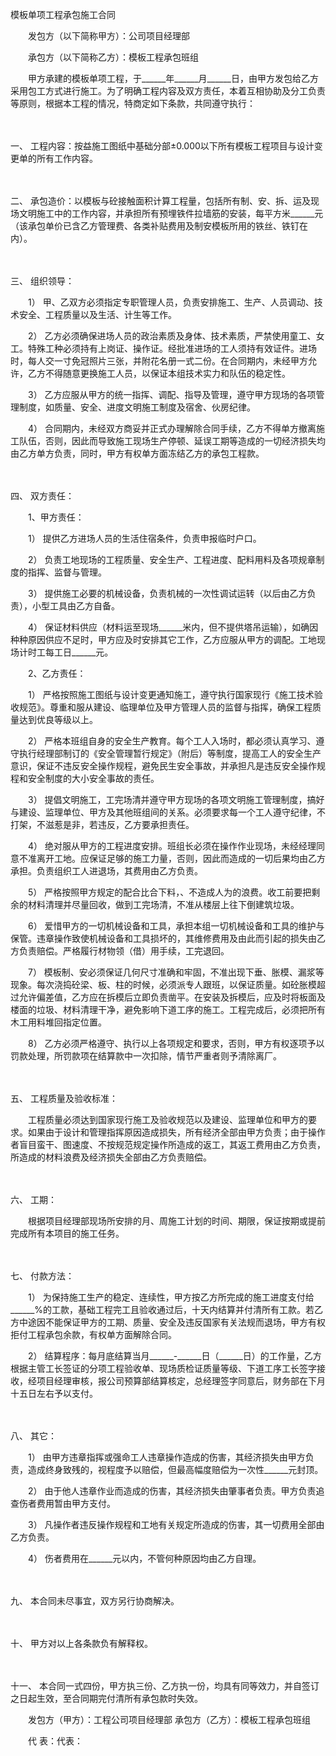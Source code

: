 



模板单项工程承包施工合同



 

　　发包方（以下简称甲方）：公司项目经理部

　　承包方（以下简称乙方）：模板工程承包班组　　

　　甲方承建的模板单项工程，于______年______月______日，由甲方发包给乙方采用包工方式进行施工。为了明确工程内容及双方责任，本着互相协助及分工负责等原则，根据本工程的情况，特商定如下条款，共同遵守执行：

　　

一、
工程内容：按益施工图纸中基础分部±0.000以下所有模板工程项目与设计变更单的所有工作内容。

　　

二、
承包造价：以模板与砼接触面积计算工程量，包括所有制、安、拆、运及现场文明施工中的工作内容，并承担所有预埋铁件拉墙筋的安装，每平方米______元（该承包单价已含乙方管理费、各类补贴费用及制安模板所用的铁丝、铁钉在内）。

　　

三、
组织领导：　　

　　1） 甲、乙双方必须指定专职管理人员，负责安排施工、生产、人员调动、技术安全、工程质量以及生活、计生等工作。　　

　　2） 乙方必须确保进场人员的政治素质及身体、技术素质，严禁使用童工、女工。特殊工种必须持有上岗证、操作证。经批准进场的工人须持有效证件。进场时，每人交一寸免冠照片三张，并附花名册一式二份。在合同期内，未经甲方允许，乙方不得随意更换施工人员，以保证本组技术实力和队伍的稳定性。　　

　　3） 乙方应服从甲方的统一指挥、调配、指导及管理，遵守甲方现场的各项管理制度，如质量、安全、进度文明施工制度及宿舍、伙房纪律。　　

　　4） 合同期内，未经双方商妥并正式办理解除合同手续，乙方不得单方撤离施工队伍，否则，因此而导致施工现场生产停顿、延误工期等造成的一切经济损失均由乙方单方负责，同时，甲方有权单方面冻结乙方的承包工程款。

　　

四、
双方责任：　　

　　1、甲方责任：　　

　　1） 提供乙方进场人员的生活住宿条件，负责申报临时户口。　　

　　2） 负责工地现场的工程质量、安全生产、工程进度、配料用料及各项规章制度的指挥、监督与管理。　　

　　3） 提供施工必要的机械设备，负责机械的一次性调试运转（以后由乙方负责），小型工具由乙方自备。　　

　　4） 保证材料供应（材料运至现场______米内，但不提供塔吊运输），如确因种种原因供应不足时，甲方应及时安排其它工作，乙方应服从甲方的调配。工地现场计时工每工日______元。　　

　　2、乙方责任：　　

　　1） 严格按照施工图纸与设计变更通知施工，遵守执行国家现行《施工技术验收规范》。尊重和服从建设、临理单位及甲方管理人员的监督与指挥，确保工程质量达到优良等级以上。

　　2） 严格本班组自身的安全生产教育。每个工人入场时，都必须认真学习、遵守执行经理部制订的《安全管理暂行规定》（附后）等制度，提高工人的安全生产意识，保证不违反安全操作规程，避免民生安全事故，并承担凡是违反安全操作规程和安全制度的大小安全事故的责任。　　

　　3） 提倡文明施工，工完场清并遵守甲方现场的各项文明施工管理制度，搞好与建设、监理单位、甲方及其他班组间的关系。必须要求每一个工人遵守纪律，不打架，不滋惹是非，若违反，乙方要承担责任。　　

　　4） 绝对服从甲方的工程进度安排。班组长必须在操作作业现场，未经经理同意不准离开工地。应保证足够的施工力量，否则，因此而造成的一切后果均由乙方承担。负责组织工人进退场，其费用由乙方负责。　　

　　5） 严格按照甲方规定的配合比合下料，、不造成人为的浪费。收工前要把剩余的材料清理并尽量回收，做到工完场清，不准从楼层上往下倒建筑垃圾。　　

　　6） 爱惜甲方的一切机械设备和工具，承担本组一切机械设备和工具的维护与保管。违章操作致使机械设备和工具损坏的，其维修费用及由此而引起的损失由乙方负责赔偿。严格履行材物领（借）用手续，工完退回。　　

　　7） 模板制、安必须保证几何尺寸准确和牢固，不准出现下垂、胀模、漏浆等现象。每次浇捣砼梁、板、柱的时候，必须派专人跟班，以保证质量。如砼胀模超过允许偏差值，乙方应在拆模后立即负责凿平。在安装及拆模后，应及时将板面及楼面的垃圾、材料清理干净，避免影响下道工序的施工。工程完成后，必须把所有木工用料堆回指定位置。　　

　　8） 乙方必须严格遵守、执行以上各项规定和要求，否则，甲方有权逐项予以罚款处理，所罚款项在结算款中一次扣除，情节严重者则予清除离厂。

　　

五、
工程质量及验收标准：　　

　　工程质量必须达到国家现行施工及验收规范以及建设、监理单位和甲方的要求。如果由于设计和管理指挥原因造成损失，所有经济全部由甲方负责；由于操作者盲目蛮干、图速度、不按规范规定操作所造成的返工，其返工费用由乙方负责，所造成的材料浪费及经济损失全部由乙方负责赔偿。

　　

六、
工期：　　

　　根据项目经理部现场所安排的月、周施工计划的时间、期限，保证按期或提前完成所有本项目的施工任务。

　　

七、
付款方法：　　

　　1） 为保持施工生产的稳定、连续性，甲方按乙方所完成的施工进度支付给______%的工款，基础工程完工且验收通过后，十天内结算并付清所有工款。若乙方中途因不能保证甲方的工期、质量、安全及违反国家有关法规而退场，甲方有权拒付工程承包余款，有权单方面解除合同。　　

　　2） 结算程序：每月底结算当月______-______日（______日）的工作量，乙方根据主管工长签证的分项工程验收单、现场质检证质量等级、下道工序工长签字接收，经项目经理审核，报公司预算部结算核定，总经理签字同意后，财务部在下月十五日左右予以支付。

　　

八、
其它：　　

　　1） 由甲方违章指挥或强命工人违章操作造成的伤害，其经济损失由甲方负责，造成终身致残的，视程度予以赔偿，但最高幅度赔偿为一次性______元封顶。　　

　　2） 由于他人违章作业而造成的伤害，其经济损失由肇事者负责。甲方负责追查伤者费用暂由甲方支付。　　

　　3） 凡操作者违反操作规程和工地有关规定所造成的伤害，其一切费用全部由乙方负责。　　

　　4） 伤者费用在______元以内，不管何种原因均由乙方自理。

　　

九、
本合同未尽事宜，双方另行协商解决。

　　

十、
甲方对以上各条款负有解释权。

　　

十一、
本合同一式四份，甲方执三份、乙方执一份，均具有同等效力，并自签订之日起生效，至合同期完付清所有承包款时失效。　　

　　发包方（甲方）：工程公司项目经理部 承包方（乙方）：模板工程承包班组

　　代 表：代表：